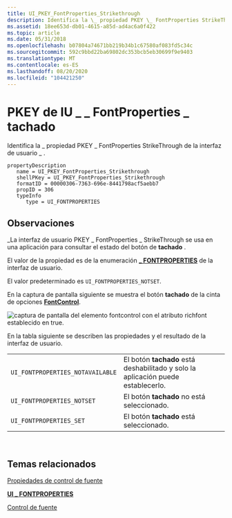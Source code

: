 ```yaml
---
title: UI_PKEY_FontProperties_Strikethrough
description: Identifica la \_ propiedad PKEY \_ FontProperties StrikeThrough de la interfaz de usuario \_ .
ms.assetid: 18ee653d-db01-4615-a85d-ad4ac6a0f422
ms.topic: article
ms.date: 05/31/2018
ms.openlocfilehash: b07804a74671bb219b34b1c67580af083fd5c34c
ms.sourcegitcommit: 592c9bbd22ba69802dc353bcb5eb30699f9e9403
ms.translationtype: MT
ms.contentlocale: es-ES
ms.lasthandoff: 08/20/2020
ms.locfileid: "104421250"
---
```

# <a name="ui_pkey_fontproperties_strikethrough"></a>PKEY de IU \_ \_ FontProperties \_ tachado

Identifica la \_ propiedad PKEY \_ FontProperties StrikeThrough de la interfaz de usuario \_ .

```
propertyDescription
   name = UI_PKEY_FontProperties_Strikethrough
   shellPKey = UI_PKEY_FontProperties_Strikethrough
   formatID = 00000306-7363-696e-8441798acf5aebb7
   propID = 306
   typeInfo
      type = UI_FONTPROPERTIES
```

## <a name="remarks"></a>Observaciones

\_La interfaz de usuario PKEY \_ FontProperties \_ StrikeThrough se usa en una aplicación para consultar el estado del botón de **tachado** .

El valor de la propiedad es de la enumeración [**\_ FONTPROPERTIES**](/windows/desktop/api/uiribbon/ne-uiribbon-ui_fontproperties) de la interfaz de usuario.

El valor predeterminado es `UI_FONTPROPERTIES_NOTSET`.

En la captura de pantalla siguiente se muestra el botón **tachado** de la cinta de opciones [**FontControl**](windowsribbon-element-fontcontrol.md).

![captura de pantalla del elemento fontcontrol con el atributo richfont establecido en true.](images/markup/fontcontrol-strikethrough.png)

En la tabla siguiente se describen las propiedades y el resultado de la interfaz de usuario.



|                                  |                                                                              |
|----------------------------------|------------------------------------------------------------------------------|
| `UI_FONTPROPERTIES_NOTAVAILABLE` | El botón **tachado** está deshabilitado y solo la aplicación puede establecerlo. |
| `UI_FONTPROPERTIES_NOTSET`       | El botón **tachado** no está seleccionado.                                    |
| `UI_FONTPROPERTIES_SET`          | El botón **tachado** está seleccionado.                                        |



 

## <a name="related-topics"></a>Temas relacionados

<dl> <dt>

[Propiedades de control de fuente](windowsribbon-reference-properties-fontcontrol.md)
</dt> <dt>

[**UI \_ FONTPROPERTIES**](/windows/desktop/api/uiribbon/ne-uiribbon-ui_fontproperties)
</dt> <dt>

[Control de fuente](windowsribbon-controls-fontcontrol.md)
</dt> </dl>

 

 